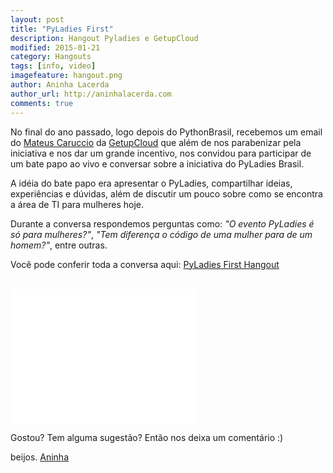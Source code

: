 ```yaml
---
layout: post
title: "PyLadies First"
description: Hangout Pyladies e GetupCloud
modified: 2015-01-21
category: Hangouts
tags: [info, video]
imagefeature: hangout.png
author: Aninha Lacerda
author_url: http://aninhalacerda.com
comments: true
---
```


No final do ano passado, logo depois do PythonBrasil, recebemos um email do [Mateus Caruccio](https://twitter.com/mateuscaruccio) da [GetupCloud](https://getupcloud.com/index.html) que além de nos parabenizar pela iniciativa e nos dar um grande incentivo, nos convidou para participar de um bate papo ao vivo e conversar sobre a iniciativa do PyLadies Brasil.

A idéia do bate papo era apresentar o PyLadies, compartilhar ideias, experiências e dúvidas, além de discutir um pouco sobre como se encontra a área de TI para mulheres hoje.

Durante a conversa respondemos perguntas como: *"O evento PyLadies é só para mulheres?"*, *"Tem diferença o código de uma mulher para de um homem?"*, entre outras.

Você pode conferir toda a conversa aqui: [PyLadies First Hangout](https://www.youtube.com/watch?v=KGt1hUxMPZY)

<br>
<embed width="300" height="215" src="//www.youtube.com/embed/KGt1hUxMPZY">


Gostou? Tem alguma sugestão? Então nos deixa um comentário :)


beijos.
[Aninha](http://aninhalacerda.com)




